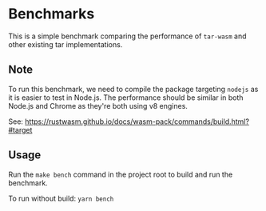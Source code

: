 # Benchmarks

This is a simple benchmark comparing the performance of `tar-wasm` and other
existing tar implementations.

## Note

To run this benchmark, we need to compile the package targeting `nodejs` as it is easier to test in Node.js.
The performance should be similar in both Node.js and Chrome as they're both using v8 engines.

See: https://rustwasm.github.io/docs/wasm-pack/commands/build.html?#target

## Usage

Run the `make bench` command in the project root to build and run the benchmark.

To run without build: `yarn bench`
